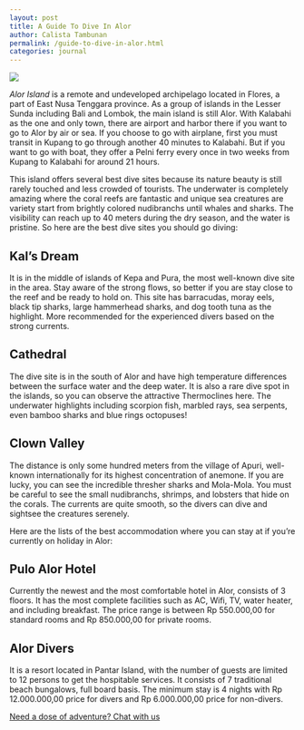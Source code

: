 ```yaml
---
layout: post
title: A Guide To Dive In Alor
author: Calista Tambunan
permalink: /guide-to-dive-in-alor.html
categories: journal
---
```


<img src="https://i.imgur.com/5NssXaY.jpg" class="img-responsive post-feat-img" />

*Alor Island* is a remote and undeveloped archipelago located in Flores, a part of East Nusa Tenggara province. As a group of islands in the Lesser Sunda including Bali and Lombok, the main island is still Alor. With Kalabahi as the one and only town, there are airport and harbor there if you want to go to Alor by air or sea. If you choose to go with airplane, first you must transit in Kupang to go through another 40 minutes to Kalabahi. But if you want to go with boat, they offer a Pelni ferry every once in two weeks from Kupang to Kalabahi for around 21 hours. 

This island offers several best dive sites because its nature beauty is still rarely touched and less crowded of tourists. The underwater is completely amazing where the coral reefs are fantastic and unique sea creatures are variety start from brightly colored nudibranchs until whales and sharks. The visibility can reach up to 40 meters during the dry season, and the water is pristine. So here are the best dive sites you should go diving:

## Kal’s Dream
It is in the middle of islands of Kepa and Pura, the most well-known dive site in the area. Stay aware of the strong flows, so better if you are stay close to the reef and be ready to hold on. This site has barracudas, moray eels, black tip sharks, large hammerhead sharks, and dog tooth tuna as the highlight. More recommended for the experienced divers based on the strong currents.

## Cathedral
The dive site is in the south of Alor and have high temperature differences between the surface water and the deep water. It is also a rare dive spot in the islands, so you can observe the attractive Thermoclines here. The underwater highlights including scorpion fish, marbled rays, sea serpents, even bamboo sharks and blue rings octopuses! 

## Clown Valley
The distance is only some hundred meters from the village of Apuri, well-known internationally for its highest concentration of anemone. If you are lucky, you can see the incredible thresher sharks and Mola-Mola. You must be careful to see the small nudibranchs, shrimps, and lobsters that hide on the corals. The currents are quite smooth, so the divers can dive and sightsee the creatures serenely. 

Here are the lists of the best accommodation where you can stay at if you’re currently on holiday in Alor:

## Pulo Alor Hotel
Currently the newest and the most comfortable hotel in Alor, consists of 3 floors. It has the most complete facilities such as AC, Wifi, TV, water heater, and including breakfast. The price range is between Rp 550.000,00 for standard rooms and Rp 850.000,00 for private rooms. 

## Alor Divers
It is a resort located in Pantar Island, with the number of guests are limited to 12 persons to get the hospitable services. It consists of 7 traditional beach bungalows, full board basis. The minimum stay is 4 nights with Rp 12.000.000,00 price for divers and Rp 6.000.000,00 price for non-divers. 

<a href="https://web.whatsapp.com/send?phone={{site.wa}}&text=Hi%20E-Nyelam,%20i%20need%20info%20for%20dive%20spot" class="cta--in--page">Need a dose of adventure? Chat with us</a>
